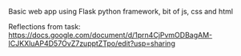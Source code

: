 

Basic web app using Flask python framework, bit of js, css and html

Reflections from task:
https://docs.google.com/document/d/1prn4CjPvmODBagAM-ICJKXluAP4D57OvZ7zupptZTpo/edit?usp=sharing